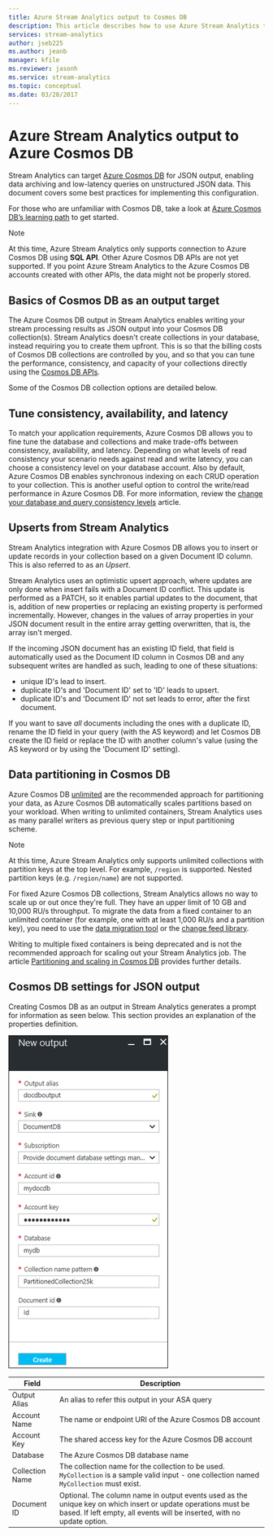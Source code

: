 ```yaml
---
title: Azure Stream Analytics output to Cosmos DB 
description: This article describes how to use Azure Stream Analytics to save output to Azure Cosmos DB for JSON output, for data archiving and low-latency queries on unstructured JSON data.
services: stream-analytics
author: jseb225
ms.author: jeanb
manager: kfile
ms.reviewer: jasonh
ms.service: stream-analytics
ms.topic: conceptual
ms.date: 03/28/2017
---
```

# Azure Stream Analytics output to Azure Cosmos DB  
Stream Analytics can target [Azure Cosmos DB](https://azure.microsoft.com/services/documentdb/) for JSON output, enabling data archiving and low-latency queries on unstructured JSON data. This document covers some best practices for implementing this configuration.

For those who are unfamiliar with Cosmos DB, take a look at [Azure Cosmos DB’s learning path](https://azure.microsoft.com/documentation/learning-paths/documentdb/) to get started. 

> [!Note]
> At this time, Azure Stream Analytics only supports connection to Azure Cosmos DB using **SQL API**.
> Other Azure Cosmos DB APIs are not yet supported. If you point Azure Stream Analytics to the Azure Cosmos DB accounts created with other APIs, the data might not be properly stored. 

## Basics of Cosmos DB as an output target
The Azure Cosmos DB output in Stream Analytics enables writing your stream processing results as JSON output into your Cosmos DB collection(s). Stream Analytics doesn't create collections in your database, instead requiring you to create them upfront. This is so that the billing costs of Cosmos DB collections are controlled by you, and so that you can tune the performance, consistency, and capacity of your collections directly using the [Cosmos DB APIs](https://msdn.microsoft.com/library/azure/dn781481.aspx). 

Some of the Cosmos DB collection options are detailed below.

## Tune consistency, availability, and latency
To match your application requirements, Azure Cosmos DB allows you to fine tune the database and collections and make trade-offs between consistency, availability, and latency. Depending on what levels of read consistency your scenario needs against read and write latency, you can choose a consistency level on your database account. Also by default, Azure Cosmos DB enables synchronous indexing on each CRUD operation to your collection. This is another useful option to control the write/read performance in Azure Cosmos DB. For more information, review the [change your database and query consistency levels](../cosmos-db/consistency-levels.md) article.

## Upserts from Stream Analytics
Stream Analytics integration with Azure Cosmos DB allows you to insert or update records in your collection based on a given Document ID column. This is also referred to as an *Upsert*.

Stream Analytics uses an optimistic upsert approach, where updates are only done when insert fails with a Document ID conflict. This update is performed as a PATCH, so it enables partial updates to the document, that is, addition of new properties or replacing an existing property is performed incrementally. However, changes in the values of array properties in your JSON document result in the entire array getting overwritten, that is, the array isn't merged.

If the incoming JSON document has an existing ID field, that field is automatically used as the Document ID column in Cosmos DB and any subsequent writes are handled as such, leading to one of these situations:
- unique ID's lead to insert.
- duplicate ID's and 'Document ID' set to 'ID' leads to upsert.
- duplicate ID's and 'Document ID' not set leads to error, after the first document.

If you want to save <i>all</i> documents including the ones with a duplicate ID, rename the ID field in your query (with the AS keyword) and let Cosmos DB create the ID field or replace the ID with another column's value (using the AS keyword or by using the 'Document ID' setting).

## Data partitioning in Cosmos DB
Azure Cosmos DB [unlimited](../cosmos-db/partition-data.md) are the recommended approach for partitioning your data, as Azure Cosmos DB automatically scales partitions based on your workload. When writing to unlimited containers, Stream Analytics uses as many parallel writers as previous query step or input partitioning scheme.
> [!Note]
> At this time, Azure Stream Analytics only supports unlimited collections with partition keys at the top level. For example, `/region` is supported. Nested partition keys (e.g. `/region/name`) are not supported. 

For fixed Azure Cosmos DB collections, Stream Analytics allows no way to scale up or out once they're full. They have an upper limit of 10 GB and 10,000 RU/s throughput.  To migrate the data from a fixed container to an unlimited container (for example, one with at least 1,000 RU/s and a partition key), you need to use the [data migration tool](../cosmos-db/import-data.md) or the [change feed library](../cosmos-db/change-feed.md).

Writing to multiple fixed containers is being deprecated and is not the recommended approach for scaling out your Stream Analytics job. The article [Partitioning and scaling in Cosmos DB](../cosmos-db/sql-api-partition-data.md) provides further details.

## Cosmos DB settings for JSON output
Creating Cosmos DB as an output in Stream Analytics generates a prompt for information as seen below. This section provides an explanation of the properties definition.


![documentdb stream analytics output screen](media/stream-analytics-documentdb-output/stream-analytics-documentdb-output-1.png)

Field           | Description 
-------------   | -------------
Output Alias    | An alias to refer this output in your ASA query   
Account Name    | The name or endpoint URI of the Azure Cosmos DB account 
Account Key     | The shared access key for the Azure Cosmos DB account
Database        | The Azure Cosmos DB database name
Collection Name | The collection name for the collection to be used. `MyCollection` is a sample valid input - one collection named `MyCollection` must exist.  
Document ID     | Optional. The column name in output events used as the unique key on which insert or update operations must be based. If left empty, all events will be inserted, with no update option.
